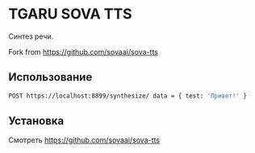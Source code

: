 # TGARU SOVA TTS

Синтез речи.

Fork from https://github.com/sovaai/sova-tts

## Использование
```sh
POST https://localhost:8899/synthesize/ data = { test: 'Привет!' }
```

## Установка
Смотреть https://github.com/sovaai/sova-tts
